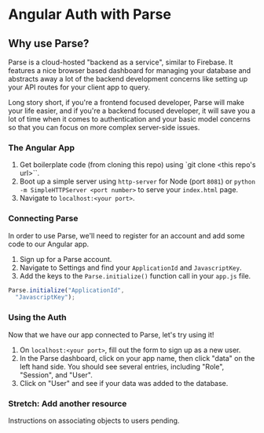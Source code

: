 # Angular Auth with Parse

## Why use Parse?

Parse is a cloud-hosted "backend as a service", similar to Firebase. It features a nice browser based dashboard for managing your database and abstracts away a lot of the backend development concerns like setting up your API routes for your client app to query.

Long story short, if you're a frontend focused developer, Parse will make your life easier, and if you're a backend focused developer, it will save you a lot of time when it comes to authentication and your basic model concerns so that you can focus on more complex server-side issues.

### The Angular App

1. Get boilerplate code (from cloning this repo) using `git clone <this repo's url>``.
1. Boot up a simple server using `http-server` for Node (port `8081`) or `python -m SimpleHTTPServer <port number>` to serve your `index.html` page.
1. Navigate to `localhost:<your port>`.

### Connecting Parse

In order to use Parse, we'll need to register for an account and add some code to our Angular app.

1. Sign up for a Parse account.
1. Navigate to Settings and find your `ApplicationId` and `JavascriptKey`.
1. Add the keys to the `Parse.initialize()` function call in your `app.js` file.

```javascript
Parse.initialize("ApplicationId",
  "JavascriptKey");
```

### Using the Auth

Now that we have our app connected to Parse, let's try using it!

1. On `localhost:<your port>`, fill out the form to sign up as a new user.
1. In the Parse dashboard, click on your app name, then click "data" on the left hand side. You should see several entries, including "Role",  "Session", and "User".
1. Click on "User" and see if your data was added to the database.

### Stretch: Add another resource

Instructions on associating objects to users pending.
